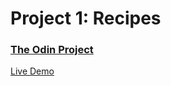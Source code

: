 # Project 1: Recipes

### [The Odin Project](https://www.theodinproject.com/)

[Live Demo](https://dinadana.github.io/odin-recipes)
